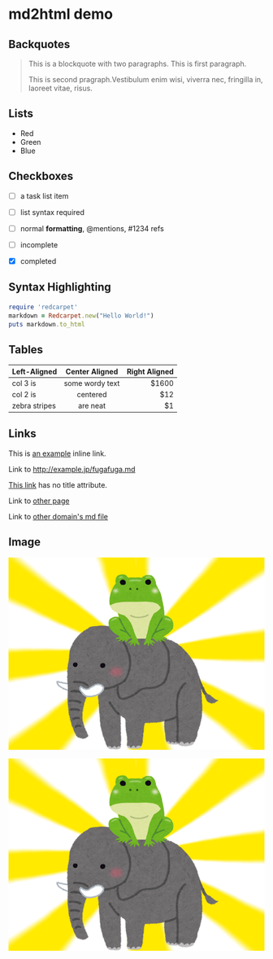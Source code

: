 # md2html demo

## Backquotes

> This is a blockquote with two paragraphs. This is first paragraph.
>
> This is second pragraph.Vestibulum enim wisi, viverra nec, fringilla in, laoreet vitae, risus.



## Lists

*   Red
*   Green
*   Blue

## Checkboxes

- [ ] a task list item
- [ ] list syntax required
- [ ] normal **formatting**, @mentions, #1234 refs
- [ ] incomplete
- [x] completed




## Syntax Highlighting

```ruby
require 'redcarpet'
markdown = Redcarpet.new("Hello World!")
puts markdown.to_html
```


## Tables

| Left-Aligned  | Center Aligned  | Right Aligned |
| :------------ | :-------------: | ------------: |
| col 3 is      | some wordy text |         $1600 |
| col 2 is      |    centered     |           $12 |
| zebra stripes |    are neat     |            $1 |



## Links

This is [an example](http://example.com/hogehoge.md "Title") inline link.

Link to http://example.jp/fugafuga.md

[This link](http://example.net/) has no title attribute.

Link to [other page](otherpage.md)

Link to [other domain's md file](http://example.net/fugafuga.md)



## Image

![Alt text](img/かえるぞう.png)

![Alt text @120x90](img/かえるぞう.png)





